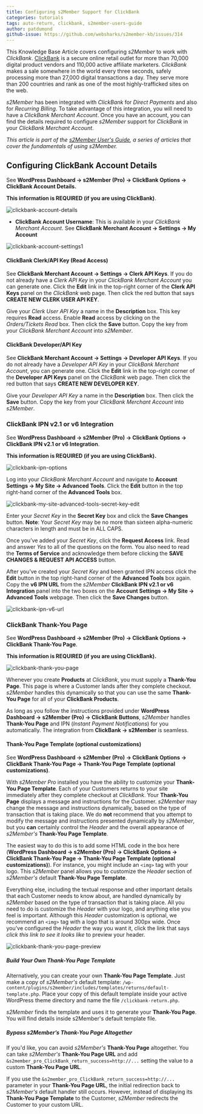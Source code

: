 ```yaml
---
title: Configuring s2Member Support for ClickBank
categories: tutorials
tags: auto-return, clickbank, s2member-users-guide
author: patdumond
github-issue: https://github.com/websharks/s2member-kb/issues/314
---
```


This Knowledge Base Article covers configuring *s2Member* to work with *ClickBank*. [ClickBank](https://accounts.clickbank.com/public/%23/signup/form/reseller/websharks1/key/) is a secure online retail outlet for more than 70,000 digital product vendors and 110,000 active affiliate marketers. *ClickBank* makes a sale somewhere in the world every three seconds, safely processing more than 27,000 digital transactions a day. They serve more than 200 countries and rank as one of the most highly-trafficked sites on the web.

*s2Member* has been integrated with *ClickBank* for *Direct Payments* and also for *Recurring Billing*. To take advantage of this integration, you will need to have a *ClickBank Merchant Account*. Once you have an account, you can find the details required to configure *s2Member* support for *ClickBank* in your *ClickBank Merchant Account*.

*This article is part of the [s2Member User's Guide](http://s2member.com/kb/kb-tag/s2member-users-guide/), a series of articles that cover the fundamentals of using s2Member.*

## Configuring ClickBank Account Details

See **WordPress Dashboard → s2Member (Pro) → ClickBank Options → ClickBank Account Details.**

**This information is REQUIRED (if you are using ClickBank)**.

![clickbank-account-details](https://cloud.githubusercontent.com/assets/9320495/16173031/4e1d7c7e-3563-11e6-9426-78a9fafa61da.jpg)

- **ClickBank Account Username**: This is available in your *ClickBank Merchant Account*. See **ClickBank Merchant Account  → Settings → My Account**

![clickbank-account-settings1](https://cloud.githubusercontent.com/assets/9320495/16173036/56f3e4a0-3563-11e6-9a9a-b027e2fe5ec6.jpg)

#### ClickBank Clerk/API Key (Read Access)

See **ClickBank Merchant Account  → Settings → Clerk API Keys**. If you do not already have a *Clerk API Key* in your *ClickBank Merchant Account* you can generate one. Click the **Edit** link in the top-right corner of the **Clerk API Keys** panel on the *ClickBank* web page. Then click the red button that says **CREATE NEW CLERK USER API KEY**.

Give your *Clerk User API Key* a name in the **Description** box. This key requires **Read** access. Enable **Read** access by clicking on the *Orders/Tickets Read* box. Then click the **Save** button. Copy the key from your *ClickBank Merchant Account* into *s2Member*.

#### ClickBank Developer/API Key

See **ClickBank Merchant Account → Settings → Developer API Keys**. If you do not already have a *Developer API Key* in your *ClickBank Merchant Account*, you can generate one. Click the **Edit** link in the top-right corner of the **Developer API Keys** panel on the *ClickBank* web page. Then click the red button that says **CREATE NEW DEVELOPER KEY**.

Give your *Developer API Key* a name in the **Description** box. Then click the **Save** button. Copy the key from your *ClickBank Merchant Account* into *s2Member*.

### ClickBank IPN v2.1 or v6 Integration

See **WordPress Dashboard → s2Member (Pro) → ClickBank Options → ClickBank IPN v2.1 or v6 Integration**.

**This information is REQUIRED (if you are using ClickBank).**

![clickbank-ipn-options](https://cloud.githubusercontent.com/assets/9320495/16173049/809870f0-3563-11e6-8ebc-d9d8495656a8.jpg)

Log into your *ClickBank Merchant Account* and navigate to **Account Settings → My Site → Advanced Tools**.  Click the **Edit** button in the top right-hand corner of the **Advanced Tools** box.

![clickbank-my-site-advanced-tools-secret-key-edit](https://cloud.githubusercontent.com/assets/9320495/16173053/87badac6-3563-11e6-96b4-5bb97f52bc7e.jpg)

Enter your *Secret Key* in the **Secret Key** box and click the **Save Changes** button. **Note**: Your *Secret Key* may be no more than sixteen alpha-numeric characters in length and must be in ALL CAPS.

Once you’ve added your *Secret Key*, click the **Request Access** link. Read and answer *Yes* to all of the questions on the form. You also need to read the **Terms of Service** and acknowledge them before clicking the **SAVE CHANGES & REQUEST API ACCESS** button.

After you’ve created your *Secret Key* and been granted IPN access click the **Edit** button in the top right-hand corner of the **Advanced Tools** box again. Copy the **v6 IPN URL** from the *s2Member* **ClickBank IPN v2.1 or v6 Integration** panel into the two boxes on the **Account Settings → My Site → Advanced Tools** webpage. Then click the **Save Changes** button.

![clickbank-ipn-v6-url](https://cloud.githubusercontent.com/assets/9320495/16173054/9005e19e-3563-11e6-9d94-c2be70b88623.jpg)

### ClickBank Thank-You Page

See **WordPress Dashboard → s2Member (Pro) → ClickBank Options → ClickBank Thank-You Page**.

**This information is REQUIRED (if you are using ClickBank).**

![clickbank-thank-you-page](https://cloud.githubusercontent.com/assets/9320495/16173056/9868f2b8-3563-11e6-9b0a-1f5bb5ba04e0.jpg)

Whenever you create **Products** at *ClickBank*, you must supply a **Thank-You Page**. This page is where a Customer lands after they complete checkout. *s2Member* handles this dynamically so that you can use the same **Thank-You Page** for all of your **ClickBank Products**.

As long as you follow the instructions provided under **WordPress Dashboard → s2Member (Pro) → ClickBank Buttons**, *s2Member* handles **Thank-You Page** and IPN (*Instant Payment Notifications*) for you automatically. The integration from **ClickBank → s2Member** is seamless.

#### Thank-You Page Template (optional customizations)

See **WordPress Dashboard → s2Member (Pro) → ClickBank Options → ClickBank Thank-You Page → Thank-You Page Template (optional customizations)**.

With *s2Member Pro* installed you have the ability to customize your **Thank-You Page Template**. Each of your Customers returns to your site immediately after they complete checkout at *ClickBank*. Your **Thank-You Page** displays a message and instructions for the Customer. *s2Member* may change the message and instructions dynamically, based on the type of transaction that is taking place. We do **not** recommend that you attempt to modify the message and instructions presented dynamically by *s2Member*, but you **can** certainly control the *Header* and the overall appearance of *s2Member's* **Thank-You Page Template**.

The easiest way to do this is to add some HTML code in the box here (**WordPress Dashboard → s2Member (Pro) → ClickBank Options → ClickBank Thank-You Page → Thank-You Page Template (optional customizations)**). For instance, you might include an `<img>` tag with your logo. This *s2Member* panel allows you to customize the *Header* section of *s2Member's* default **Thank-You Page Template**. 

Everything else, including the textual response and other important details that each Customer needs to know about, are handled dynamically by *s2Member* based on the type of transaction that is taking place. All you need to do is customize the *Header* with your logo, and anything else you feel is important. Although this *Header* customization is optional, we recommend an `<img>` tag with a logo that is around 300px wide. Once you’ve configured the *Header* the way you want it, click the link that says *click this link to see it looks like* to preview your header.

![clickbank-thank-you-page-preview](https://cloud.githubusercontent.com/assets/9320495/16173064/aa723b0e-3563-11e6-99a8-f64a73fdbc47.jpg)

##### Build Your Own Thank-You Page Template

Alternatively, you can create your own **Thank-You Page Template**. Just make a copy of *s2Member's* default template: `/wp-content/plugins/s2member/includes/templates/returns/default-template.php`. Place your copy of this default template inside your active WordPress theme directory and name the file `/clickbank-return.php`.

*s2Member* finds the template and uses it to generate your **Thank-You Page**. You will find details inside s2Member's default template file.

##### Bypass s2Member’s Thank-You Page Altogether

If you'd like, you can avoid *s2Member's* **Thank-You Page** altogether. You can take *s2Member's* **Thank-You Page URL** and add `&s2member_pro_ClickBank_return_success=http://...` setting the value to a custom **Thank-You Page URL**. 

If you use the `&s2member_pro_ClickBank_return_success=http://...` parameter in your **Thank-You Page URL**, the initial redirection back to *s2Member's* default handler still occurs. However, instead of displaying its **Thank-You Page Template** to the Customer, *s2Member* redirects the Customer to your custom URL.